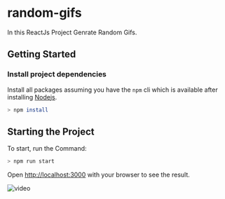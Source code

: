 # random-gifs
In this ReactJs Project Genrate Random Gifs.

## Getting Started

### Install project dependencies

Install all packages assuming you have the `npm` cli which is available after installing [Nodejs](https://nodejs.org/en/ 'Download NodeJS').

```bash
> npm install
```

## Starting the Project

To start, run the Command:

```bash
> npm run start
```

Open [http://localhost:3000](http://localhost:3000) with your browser to see the result.

![video](https://github.com/nikhil-x24/Random-GIF/assets/94430005/49fcc985-7c14-40f3-a4f7-705abbbc88b4)
